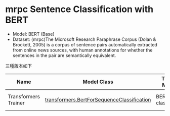 # mrpc Sentence Classification with BERT

* Model: BERT (Base)
* Dataset: (mrpc)The Microsoft Research Paraphrase Corpus (Dolan & Brockett, 2005) is a corpus of sentence pairs automatically extracted from online news sources, with human annotations for whether the sentences in the pair are semantically equivalent.

三種版本如下

| Name                 | Model Class                                                  | Training Method                                              | Colab                                                        |
| -------------------- | ------------------------------------------------------------ | ------------------------------------------------------------ | ------------------------------------------------------------ |
| Transformers Trainer | [transformers.BertForSequenceClassification](https://huggingface.co/docs/transformers/model_doc/bert#transformers.TFBertForSequenceClassification) | BERT for classification | [![Open In Colab](https://colab.research.google.com/assets/colab-badge.svg)](https://colab.research.google.com/drive/1dEiJhobNin75qp0UnESJYZHe8-jtbYxi?usp=sharing) |
